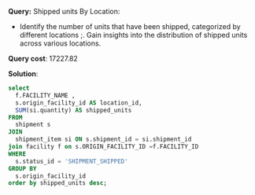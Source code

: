 **Query:** Shipped units By Location:
 - Identify the number of units that have been shipped, categorized by different locations	;. Gain insights into the distribution of shipped units across various locations.

**Query cost**: 17227.82

**Solution**:
```sql
select
  f.FACILITY_NAME ,
  s.origin_facility_id AS location_id,
  SUM(si.quantity) AS shipped_units
FROM
  shipment s
JOIN
  shipment_item si ON s.shipment_id = si.shipment_id
join facility f on s.ORIGIN_FACILITY_ID =f.FACILITY_ID  
WHERE
  s.status_id = 'SHIPMENT_SHIPPED'
GROUP BY
  s.origin_facility_id
order by shipped_units desc;
